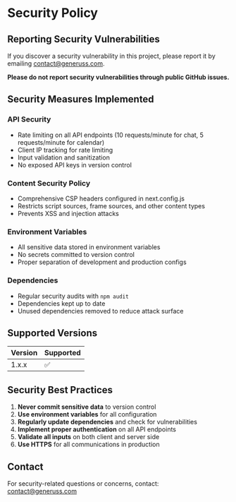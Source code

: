 # Security Policy

## Reporting Security Vulnerabilities

If you discover a security vulnerability in this project, please report it by emailing [contact@generuss.com](mailto:contact@generuss.com).

**Please do not report security vulnerabilities through public GitHub issues.**

## Security Measures Implemented

### API Security
- Rate limiting on all API endpoints (10 requests/minute for chat, 5 requests/minute for calendar)
- Client IP tracking for rate limiting
- Input validation and sanitization
- No exposed API keys in version control

### Content Security Policy
- Comprehensive CSP headers configured in next.config.js
- Restricts script sources, frame sources, and other content types
- Prevents XSS and injection attacks

### Environment Variables
- All sensitive data stored in environment variables
- No secrets committed to version control
- Proper separation of development and production configs

### Dependencies
- Regular security audits with `npm audit`
- Dependencies kept up to date
- Unused dependencies removed to reduce attack surface

## Supported Versions

| Version | Supported          |
| ------- | ------------------ |
| 1.x.x   | :white_check_mark: |

## Security Best Practices

1. **Never commit sensitive data** to version control
2. **Use environment variables** for all configuration
3. **Regularly update dependencies** and check for vulnerabilities
4. **Implement proper authentication** on all API endpoints
5. **Validate all inputs** on both client and server side
6. **Use HTTPS** for all communications in production

## Contact

For security-related questions or concerns, contact: [contact@generuss.com](mailto:contact@generuss.com)